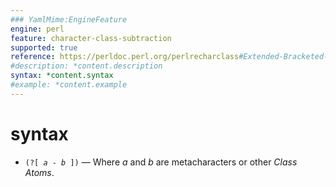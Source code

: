 ```yaml
---
### YamlMime:EngineFeature
engine: perl
feature: character-class-subtraction
supported: true
reference: https://perldoc.perl.org/perlrecharclass#Extended-Bracketed-Character-Classes
#description: *content.description
syntax: *content.syntax
#example: *content.example
---
```

# syntax
- <code>(?[ <em>a</em> - <em>b</em> ])</code> &mdash; Where *a* and *b* are metacharacters or other *Class Atoms*.
